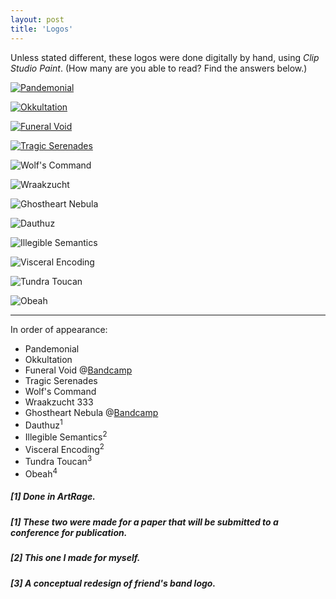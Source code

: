```yaml
---
layout: post
title: 'Logos'
---
```


Unless stated different, these logos were done digitally by hand, using *Clip Studio Paint*. (How many are you able to read? Find the answers below.)

<!--




![Vathr](..\assets\img\projects\proj-3\vathr.jpg)

![Vathr](..\assets\img\projects\proj-3\vathrwingless.jpg)

![Vinterbris](..\assets\img\projects\proj-3\vinterbris.png)

-->

[<img src="..\assets\img\projects\proj-3\pangray.jpg" alt="Pandemonial">](/PANDEMONIAL/)

[<img src="..\assets\img\projects\proj-3\Okkultation.jpg" alt="Okkultation">](/OKKULTATION/)

[<img src="..\assets\img\projects\proj-3\FuneralVoid.jpg" alt="Funeral Void">](/FUNERALVOID/)

[<img src="..\assets\img\projects\proj-3\TragicSerenades.jpg" alt="Tragic Serenades">](/TRAGICSERENADES/)

![Wolf's Command](..\assets\img\projects\proj-3\WolfsCommand.jpg)

![Wraakzucht](..\assets\img\projects\proj-3\Wraakzucht.jpg)

![Ghostheart Nebula](..\assets\img\projects\proj-3\GhostheartNebula.jpg)

![Dauthuz](..\assets\img\projects\proj-3\Dauthuz.jpg)

![Illegible Semantics](..\assets\img\projects\proj-3\Illegible.jpg)

![Visceral Encoding](..\assets\img\projects\proj-3\Visceral.jpg)

![Tundra Toucan](..\assets\img\projects\proj-3\toucan2.png)

![Obeah](..\assets\img\projects\proj-3\Obeah.jpg)

---

In order of appearance:
- Pandemonial
- Okkultation
- Funeral Void @[Bandcamp](https://fvneralvoid.bandcamp.com/)
- Tragic Serenades
- Wolf's Command
- Wraakzucht 333
- Ghostheart Nebula @[Bandcamp](https://ghostheartnebula.bandcamp.com/)
- Dauthuz<sup>1</sup>
- Illegible Semantics<sup>2</sup>
- Visceral Encoding<sup>2</sup>
- Tundra Toucan<sup>3</sup>
- Obeah<sup>4</sup> 

##### [1] Done in ArtRage.
##### [1] These two were made for a paper that will be submitted to a conference for publication.
##### [2] This one I made for myself.
##### [3] A conceptual redesign of friend's band logo.

<!-- [^1]

[^1]: These two were made for a paper that will be submitted to a conference for publication.
[^2]: This one I made for myself. -->